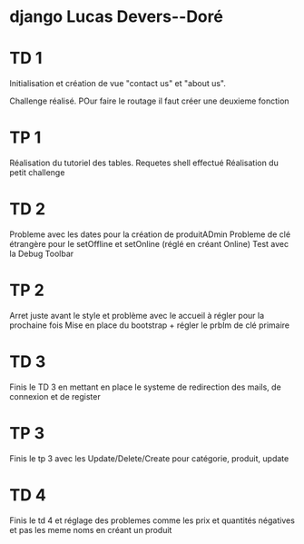# django Lucas Devers--Doré

# TD 1 

Initialisation et création de vue "contact us" et "about us".

Challenge réalisé. POur faire le routage il faut créer une deuxieme fonction

# TP 1 

Réalisation du tutoriel des tables. 
Requetes shell effectué
Réalisation du petit challenge

# TD 2

Probleme avec les dates pour la création de produitADmin
Probleme de clé étrangère pour le setOffline et setOnline (réglé en créant Online)
Test avec la Debug Toolbar

# TP 2

Arret juste avant le style et problème avec le accueil à régler pour la prochaine fois
Mise en place du bootstrap + régler le prblm de clé primaire

# TD 3

Finis le TD 3 en mettant en place le systeme de redirection des mails, de connexion et de register

# TP 3 

Finis le tp 3 avec les Update/Delete/Create pour catégorie, produit, update

# TD 4

Finis le td 4 et réglage des problemes comme les prix et quantités négatives et pas les meme noms en créant un produit 
